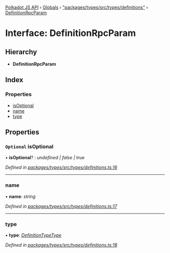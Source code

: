 [Polkadot JS API](../README.md) › [Globals](../globals.md) › ["packages/types/src/types/definitions"](../modules/_packages_types_src_types_definitions_.md) › [DefinitionRpcParam](_packages_types_src_types_definitions_.definitionrpcparam.md)

# Interface: DefinitionRpcParam

## Hierarchy

* **DefinitionRpcParam**

## Index

### Properties

* [isOptional](_packages_types_src_types_definitions_.definitionrpcparam.md#optional-isoptional)
* [name](_packages_types_src_types_definitions_.definitionrpcparam.md#name)
* [type](_packages_types_src_types_definitions_.definitionrpcparam.md#type)

## Properties

### `Optional` isOptional

• **isOptional**? : *undefined | false | true*

*Defined in [packages/types/src/types/definitions.ts:16](https://github.com/polkadot-js/api/blob/e1cb62d2d/packages/types/src/types/definitions.ts#L16)*

___

###  name

• **name**: *string*

*Defined in [packages/types/src/types/definitions.ts:17](https://github.com/polkadot-js/api/blob/e1cb62d2d/packages/types/src/types/definitions.ts#L17)*

___

###  type

• **type**: *[DefinitionTypeType](../modules/_packages_types_src_types_definitions_.md#definitiontypetype)*

*Defined in [packages/types/src/types/definitions.ts:18](https://github.com/polkadot-js/api/blob/e1cb62d2d/packages/types/src/types/definitions.ts#L18)*
